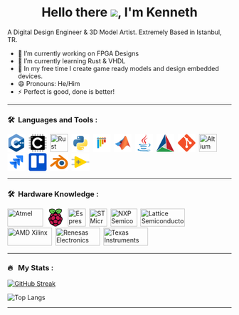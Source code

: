  <h1 align="center">Hello there <img src="https://media.giphy.com/media/hvRJCLFzcasrR4ia7z/giphy.gif" width="40">, I'm Kenneth</h1>

A Digital Design Engineer & 3D Model Artist. Extremely Based in Istanbul, TR.

- 🔭 I’m currently working on FPGA Designs
- 🌱 I’m currently learning Rust & VHDL
- 🤔 In my free time I create game ready models and design embedded devices.
- 😄 Pronouns: He/Him
- ⚡ Perfect is good, done is better!

---

### 🛠 &nbsp;Languages and Tools :

<p>
  <img src="https://github.com/devicons/devicon/blob/master/icons/cplusplus/cplusplus-original.svg" title="C++" **alt="C++" width="40" height="40"/>&nbsp;
  <img src="https://github.com/devicons/devicon/blob/master/icons/embeddedc/embeddedc-original.svg" title="Embedded C" **alt="Embedded C" width="40" height="40"/>&nbsp;
  <img src="https://cdn.simpleicons.org/rust/e43716" title="Rust" **alt="Rust" width="40" height="40"/>&nbsp;
  <img src="https://github.com/devicons/devicon/blob/master/icons/python/python-original.svg" title="Python" **alt="Python" width="40" height="40"/>&nbsp;
  <img src="https://github.com/devicons/devicon/blob/master/icons/pytest/pytest-original.svg" title="PyTest" **alt="PyTest" width="40" height="40"/>&nbsp;
  <img src="https://github.com/devicons/devicon/blob/master/icons/matlab/matlab-original.svg" title="Matlab" **alt="Matlab" width="40" height="40"/>&nbsp;
  <img src="https://github.com/devicons/devicon/blob/master/icons/java/java-original.svg" title="Java" alt="Java" width="40" height="40"/>&nbsp;
  <img src="https://github.com/devicons/devicon/blob/master/icons/cmake/cmake-original.svg" title="CMake" alt="CMake" width="40" height="40"/>&nbsp;
  <img src="https://github.com/devicons/devicon/blob/master/icons/git/git-plain.svg" title="Git" **alt="Git" width="40" height="40"/>&nbsp;
  <img src="https://cdn.simpleicons.org/altiumdesigner/A5915F" title="Altium Designer" **alt="Altium Designer" width="40" height="40"/>&nbsp;
  <img src="https://github.com/devicons/devicon/blob/master/icons/jira/jira-original.svg" title="Jira" **alt="Jira" width="40" height="40"/>&nbsp;
  <img src="https://github.com/devicons/devicon/blob/master/icons/trello/trello-plain.svg" title="Trello" **alt="Trello" width="40" height="40"/>&nbsp;
  <img src="https://github.com/devicons/devicon/blob/master/icons/blender/blender-original.svg" title="Blender" **alt="Blender" width="40" height="40"/>&nbsp;
  <img src="https://github.com/devicons/devicon/blob/master/icons/labview/labview-original.svg" title="LabView" **alt="LabView" width="40" height="40"/>&nbsp;
</p>

---

### 🛠 &nbsp;Hardware Knowledge :

<p>
 <img src="https://upload.wikimedia.org/wikipedia/commons/e/ec/Atmel_logo2.svg" title="Atmel" **alt="Atmel" width="80" height="40"/>&nbsp;
 <img src="https://github.com/devicons/devicon/blob/master/icons/raspberrypi/raspberrypi-original.svg" title="Raspberry Pi" **alt="Raspberry Pi" width="40" height="40"/>&nbsp;
 <img src="https://cdn.simpleicons.org/espressif/E7352C" title="Espressif" **alt="Espressif" width="40" height="40"/>&nbsp;
 <img src="https://cdn.simpleicons.org/stmicroelectronics/03234B" title="ST Micro" **alt="ST Micro" width="40" height="40"/>&nbsp;
 <img src="https://upload.wikimedia.org/wikipedia/commons/5/50/NXP_Semiconductors_logo_2023.svg" title="NXP Semiconductor" **alt="NXP" width="60" height="40"/>&nbsp;
 <img src="https://upload.wikimedia.org/wikipedia/commons/e/e1/Lattice_Semiconductor_logo.svg" title="Lattice Semiconductor" **alt="Lattice" width="100" height="40"/>&nbsp;
 <img src="https://upload.wikimedia.org/wikipedia/commons/c/cb/Xilinx_logo.svg" title="AMD Xilinx" **alt="AMD Xilinx" width="100" height="40"/>&nbsp;
 <img src="https://upload.wikimedia.org/wikipedia/commons/2/2b/Renesas_Electronics_logo.svg" title="Renesas Electronics" **alt="Renesas" width="100" height="40"/>&nbsp;
 <img src="https://upload.wikimedia.org/wikipedia/commons/b/ba/TexasInstruments-Logo.svg" title="Texas Instruments" **alt="TI" width="100" height="40"/>&nbsp;
</p>

---

### 🔥 &nbsp; My Stats :
[![GitHub Streak](https://streak-stats.demolab.com?user=TheCodeNugget&theme=catppuccin-mocha&mode=weekly&border_radius=20&sideNums=FAB387&fire=F38BA8&ring=EBA0AC&sideLabels=CBA6F7&dates=F2CDCD&background=1E1E2E&currStreakNum=CBA6F7)](https://git.io/streak-stats)

![Top Langs](https://github-readme-stats.vercel.app/api/top-langs/?username=TheCodeNugget&layout=compact&title_color=fab387&icon_color=cba6f7&text_color=f5e0dc&bg_color=1e1e2e&border_radius=20&card_width=495)

---
